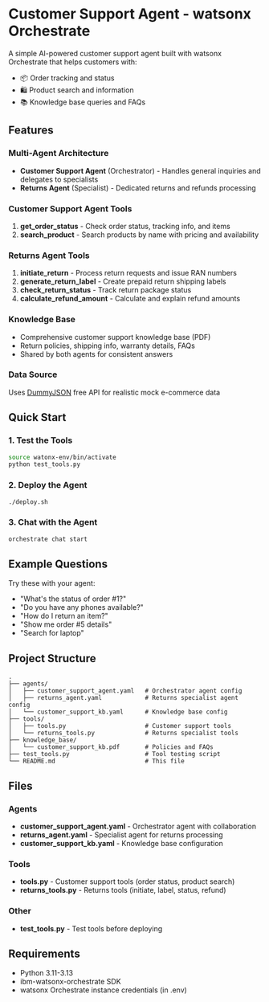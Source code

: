 # Customer Support Agent - watsonx Orchestrate

A simple AI-powered customer support agent built with watsonx Orchestrate that helps customers with:
- 📦 Order tracking and status
- 🛍️ Product search and information
- 📚 Knowledge base queries and FAQs

## Features

### Multi-Agent Architecture
- **Customer Support Agent** (Orchestrator) - Handles general inquiries and delegates to specialists
- **Returns Agent** (Specialist) - Dedicated returns and refunds processing

### Customer Support Agent Tools
1. **get_order_status** - Check order status, tracking info, and items
2. **search_product** - Search products by name with pricing and availability

### Returns Agent Tools
1. **initiate_return** - Process return requests and issue RAN numbers
2. **generate_return_label** - Create prepaid return shipping labels
3. **check_return_status** - Track return package status
4. **calculate_refund_amount** - Calculate and explain refund amounts

### Knowledge Base
- Comprehensive customer support knowledge base (PDF)
- Return policies, shipping info, warranty details, FAQs
- Shared by both agents for consistent answers

### Data Source
Uses [DummyJSON](https://dummyjson.com) free API for realistic mock e-commerce data

## Quick Start

### 1. Test the Tools
```bash
source watonx-env/bin/activate
python test_tools.py
```

### 2. Deploy the Agent
```bash
./deploy.sh
```

### 3. Chat with the Agent
```bash
orchestrate chat start
```

## Example Questions

Try these with your agent:
- "What's the status of order #1?"
- "Do you have any phones available?"
- "How do I return an item?"
- "Show me order #5 details"
- "Search for laptop"

## Project Structure

```
.
├── agents/
│   ├── customer_support_agent.yaml   # Orchestrator agent config
│   ├── returns_agent.yaml            # Returns specialist agent config
│   └── customer_support_kb.yaml      # Knowledge base config
├── tools/
│   ├── tools.py                      # Customer support tools
│   └── returns_tools.py              # Returns specialist tools
├── knowledge_base/
│   └── customer_support_kb.pdf       # Policies and FAQs
├── test_tools.py                     # Tool testing script
└── README.md                         # This file
```

## Files

### Agents
- **customer_support_agent.yaml** - Orchestrator agent with collaboration
- **returns_agent.yaml** - Specialist agent for returns processing
- **customer_support_kb.yaml** - Knowledge base configuration

### Tools
- **tools.py** - Customer support tools (order status, product search)
- **returns_tools.py** - Returns tools (initiate, label, status, refund)

### Other
- **test_tools.py** - Test tools before deploying

## Requirements

- Python 3.11-3.13
- ibm-watsonx-orchestrate SDK
- watsonx Orchestrate instance credentials (in .env)
